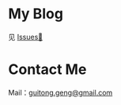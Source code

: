 # My Blog
见 [Issues🍻](https://github.com/guitong/blog/issues)

# Contact Me
Mail：guitong.geng@gmail.com
